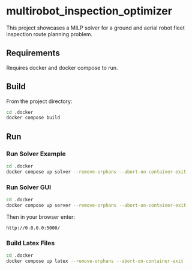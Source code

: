 # multirobot_inspection_optimizer

This project showcases a MILP solver for a ground and aerial robot fleet inspection route planning problem.

## Requirements

Requires docker and docker compose to run.

## Build

From the project directory:

```bash
cd .docker
docker compose build
```


## Run

### Run Solver Example

```bash
cd .docker
docker compose up solver --remove-orphans --abort-on-container-exit
```

### Run Solver GUI


```bash
cd .docker
docker compose up server --remove-orphans --abort-on-container-exit
```

Then in your browser enter:
```
http://0.0.0.0:5000/
```


### Build Latex Files

```bash
cd .docker
docker compose up latex --remove-orphans --abort-on-container-exit
```